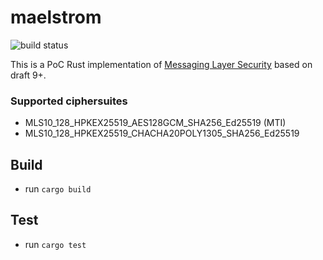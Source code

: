 # maelstrom

![build status](https://travis-ci.com/raphaelrobert/maelstrom.svg?branch=master)

This is a PoC Rust implementation of [Messaging Layer Security](https://github.com/mlswg/mls-protocol/blob/master/draft-ietf-mls-protocol.md) based on draft 9+.

### Supported ciphersuites

- MLS10_128_HPKEX25519_AES128GCM_SHA256_Ed25519 (MTI)
- MLS10_128_HPKEX25519_CHACHA20POLY1305_SHA256_Ed25519

## Build

- run `cargo build`

## Test

- run `cargo test`
